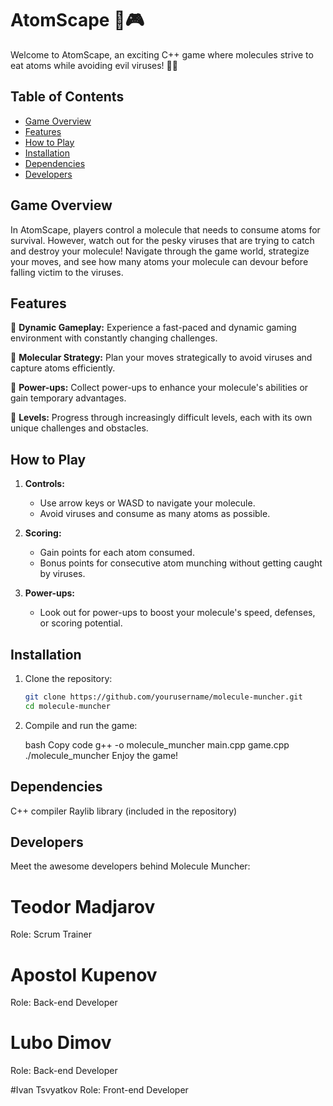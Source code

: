 # AtomScape 🧪🎮

Welcome to AtomScape, an exciting C++ game where molecules strive to eat atoms while avoiding evil viruses! 🦠💥

## Table of Contents
- [Game Overview](#game-overview)
- [Features](#features)
- [How to Play](#how-to-play)
- [Installation](#installation)
- [Dependencies](#dependencies)
- [Developers](#developers)

## Game Overview

In AtomScape, players control a molecule that needs to consume atoms for survival. However, watch out for the pesky viruses that are trying to catch and destroy your molecule! Navigate through the game world, strategize your moves, and see how many atoms your molecule can devour before falling victim to the viruses.

## Features

🌌 **Dynamic Gameplay:** Experience a fast-paced and dynamic gaming environment with constantly changing challenges.

🧬 **Molecular Strategy:** Plan your moves strategically to avoid viruses and capture atoms efficiently.

🎉 **Power-ups:** Collect power-ups to enhance your molecule's abilities or gain temporary advantages.

🚀 **Levels:** Progress through increasingly difficult levels, each with its own unique challenges and obstacles.

## How to Play

1. **Controls:**
   - Use arrow keys or WASD to navigate your molecule.
   - Avoid viruses and consume as many atoms as possible.

2. **Scoring:**
   - Gain points for each atom consumed.
   - Bonus points for consecutive atom munching without getting caught by viruses.

3. **Power-ups:**
   - Look out for power-ups to boost your molecule's speed, defenses, or scoring potential.

## Installation

1. Clone the repository:
   ```bash
   git clone https://github.com/yourusername/molecule-muncher.git
   cd molecule-muncher
2. Compile and run the game:

   bash
   Copy code
   g++ -o molecule_muncher main.cpp game.cpp
   ./molecule_muncher
   Enjoy the game!

## Dependencies

  C++ compiler
  Raylib library (included in the repository)

## Developers

Meet the awesome developers behind Molecule Muncher:

# Teodor Madjarov
Role: Scrum Trainer

#  Apostol Kupenov
Role: Back-end Developer

# Lubo Dimov
Role: Back-end Developer

#Ivan Tsvyatkov
Role: Front-end Developer
